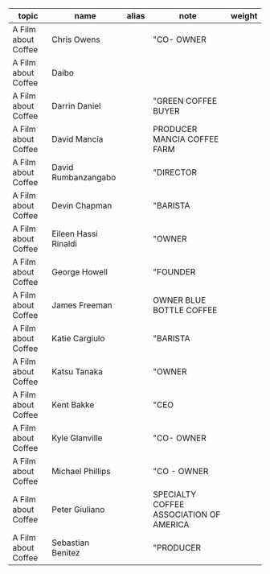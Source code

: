| topic | name | alias | note | weight |
| ----- | ---- | ----- | ---- | ------ |
| A Film about Coffee | Chris Owens | | "CO- OWNER |  |
| A Film about Coffee | Daibo | |  |  |
| A Film about Coffee | Darrin Daniel | | "GREEN COFFEE BUYER |  |
| A Film about Coffee | David Mancia | | PRODUCER MANCIA COFFEE FARM |  |
| A Film about Coffee | David Rumbanzangabo | | "DIRECTOR |  |
| A Film about Coffee | Devin Chapman | | "BARISTA |  |
| A Film about Coffee | Eileen Hassi Rinaldi | | "OWNER |  |
| A Film about Coffee | George Howell | | "FOUNDER |  |
| A Film about Coffee | James Freeman | | OWNER BLUE BOTTLE COFFEE |  |
| A Film about Coffee | Katie Cargiulo | | "BARISTA |  |
| A Film about Coffee | Katsu Tanaka | | "OWNER |  |
| A Film about Coffee | Kent Bakke | | "CEO |  |
| A Film about Coffee | Kyle Glanville | | "CO- OWNER |  |
| A Film about Coffee | Michael Phillips | | "CO - OWNER |  |
| A Film about Coffee | Peter Giuliano | | SPECIALTY COFFEE ASSOCIATION OF AMERICA |  |
| A Film about Coffee | Sebastian Benitez | | "PRODUCER |  |
